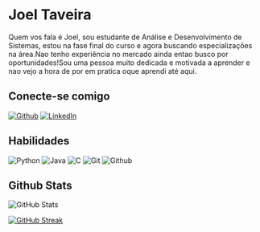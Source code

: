# Joel Taveira
Quem vos fala é Joel, sou estudante de Análise e Desenvolvimento de Sistemas, estou na fase final do curso e agora buscando especializações na área.Nao tenho experiência no mercado ainda entao busco por oportunidades!Sou uma pessoa muito dedicada e motivada a aprender e nao vejo a hora de por em pratica oque aprendi até aqui.

## Conecte-se comigo
[![Github](https://img.shields.io/badge/Github-000?style=for-the-badge&logo=github)](https://github.com/JoelTaveira)
[![LinkedIn](https://img.shields.io/badge/LinkedIn-000?style=for-the-badge&logo=linkedin&logoColor=0E76A8)](https://www.linkedin.com/in/joel-taveira-04288a221/)

## Habilidades
![Python](https://img.shields.io/badge/Python-000?style=for-the-badge&logo=python) 
![Java](https://img.shields.io/badge/Java-000?style=for-the-badge&logo=java)
![C](https://img.shields.io/badge/C-000?style=for-the-badge&logo=c)
![Git](https://img.shields.io/badge/Git-000?style=for-the-badge&logo=git)
![Github](https://img.shields.io/badge/Github-000?style=for-the-badge&logo=Github)
## Github Stats

![GitHub Stats](https://github-readme-stats.vercel.app/api?username=JoelTaveira&theme=transparent&bg_color=000&border_color=30A3DC&show_icons=true&icon_color=30A3DC&title_color=E94D5F&text_color=FFF&hide_title=true&hide=stars)

[![GitHub Streak](https://streak-stats.demolab.com/?user=JoelTaveira&theme=bear&background=000&border=30A3DC&dates=FFF)](https://git.io/streak-stats)
